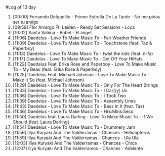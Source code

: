 #Log of 13 day

1. [00:00] Fernando Delgadillo - Primer Estrella De La Tarde - No me pidas ser tu amigo
1. [09:59] Flor Amargo Ft. Leiden - Ready Set Sessions - Loca
1. [10:02] Santa Sabina - Babel - El ángel
1. [11:06] Daedelus - Love To Make Music To - Fair Weather Friends
1. [11:09] Daedelus - Love To Make Music To - Touchstone (feat. Taz & Paperboy)
1. [11:13] Daedelus - Love To Make Music To - twist the kids (feat. n-fa)
1. [11:17] Daedelus - Love To Make Music To - Get Off Your HiHats
1. [11:22] Daedelus Feat. Erika Rose and Paperboy - Love To Make Music To - My Beau (feat. Erika Rose & Paperboy)
1. [11:25] Daedelus Feat. Michael Johnson - Love To Make Music To - Make It So (feat. Michael Johnson)
1. [11:29] Daedelus - Love To Make Music To - Only For The Heart Strings
1. [11:33] Daedelus - Love To Make Music To - I Car(ry) Us
1. [11:36] Daedelus - Love To Make Music To - I Took Two
1. [11:39] Daedelus - Love To Make Music To - Assembly Lines
1. [11:43] Daedelus - Love To Make Music To - Bass in It (feat. Taz)
1. [11:46] Daedelus - Love To Make Music To - Hrs:Mins:Secs
1. [11:50] Daedelus feat. Laura Darling - Love To Make Music To - If We Should (feat. Laura Darling)
1. [11:54] Daedelus - Love To Make Music To - Drummery Jam
1. [11:56] Illya Kuryaki And The Valderramas - Chances - Helicópteros
1. [11:59] Illya Kuryaki And The Valderramas - Chances - Ula Ula
1. [12:03] Illya Kuryaki And The Valderramas - Chances - Chica
1. [12:07] Illya Kuryaki And The Valderramas - Chances - Adelante
